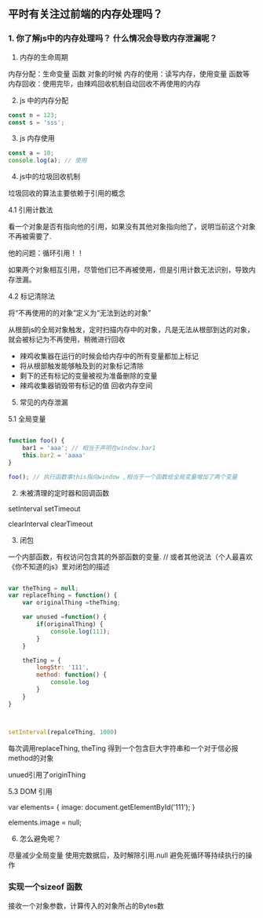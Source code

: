 ## 平时有关注过前端的内存处理吗？

### 1. 你了解js中的内存处理吗？ 什么情况会导致内存泄漏呢？

1. 内存的生命周期

内存分配：生命变量 函数 对象的时候
内存的使用：读写内存，使用变量 函数等
内存回收：使用完毕，由辣鸡回收机制自动回收不再使用的内存

2. js 中的内存分配

```js
const n = 123;
const s = 'sss';
```


3. js 内存使用

```js
const a = 10;
console.log(a); // 使用

```

4. js中的垃圾回收机制

垃圾回收的算法主要依赖于引用的概念

4.1 引用计数法

看一个对象是否有指向他的引用，如果没有其他对象指向他了，说明当前这个对象不再被需要了.

他的问题：循环引用！！

如果两个对象相互引用，尽管他们已不再被使用，但是引用计数无法识别，导致内存泄漏。


4.2 标记清除法

将“不再使用的的对象”定义为“无法到达的对象”

从根部js的全局对象触发，定时扫描内存中的对象，凡是无法从根部到达的对象，就会被标记为不再使用，稍微进行回收


* 辣鸡收集器在运行的时候会给内存中的所有变量都加上标记
* 将从根部触发能够触及到的对象标记清除
* 剩下的还有标记的变量被视为准备删除的变量
* 辣鸡收集器销毁带有标记的值 回收内存空间

5. 常见的内存泄漏

5.1 全局变量

```js

function foo() {
    bar1 = 'aaa'; // 相当于声明在window.bar1
    this.bar2 = 'aaaa'
}

foo(); // 执行函数事this指向window ,相当于一个函数给全局变量增加了两个变量
```

2. 未被清理的定时器和回调函数

setInterval
setTimeout

clearInterval
clearTimeout

3. 闭包

一个内部函数，有权访问包含其的外部函数的变量.
// 或者其他说法（个人最喜欢《你不知道的js》里对闭包的描述

```js

var theThing = null;
var replaceThing = function() {
    var originalThing =theThing;

    var unused =function() {
        if(originalThing) {
            console.log(111);
        }
    }

    theTing = {
        longStr: '111',
        method: function() {
            console.log
        }
    }    
}



setInterval(repalceThing, 1000)
```
每次调用replaceThing, theTing 得到一个包含巨大字符串和一个对于信必报method的对象

unued引用了originThing

5.3 DOM 引用

var elements= {
    image: document.getElementById('111');
}

elements.image = null;

6. 怎么避免呢？

尽量减少全局变量
使用完数据后，及时解除引用.null
避免死循环等持续执行的操作

### 实现一个sizeof 函数

接收一个对象参数，计算传入的对象所占的Bytes数